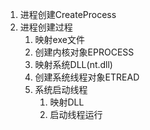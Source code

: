 1. 进程创建CreateProcess
2. 进程创建过程
    1. 映射exe文件
    2. 创建内核对象EPROCESS
    3. 映射系统DLL(nt.dll)
    4. 创建系统线程对象ETREAD
    5. 系统启动线程
        1. 映射DLL
        2. 启动线程运行
